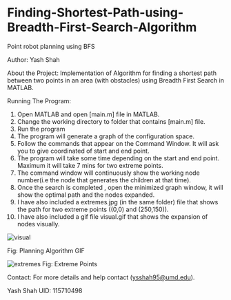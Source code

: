 # Finding-Shortest-Path-using-Breadth-First-Search-Algorithm

Point robot planning using BFS

Author:
Yash Shah

About the Project:
Implementation of Algorithm for finding a shortest path between two points in an area (with obstacles) using Breadth First Search in MATLAB. 

Running The Program:

1) Open MATLAB and open [main.m] file in MATLAB. 
2) Change the working directory to folder that contains [main.m] file.
3) Run the program
4) The program will generate a graph of the configuration space.
5) Follow the commands that appear on the Command Window. It will ask you to give coordinated of start and end point.  
6) The program will take some time depending on the start and end point. Maximum it will take 7 mins for two extreme points.
7) The command window will continuously show the working node number(i.e the node that generates the children at that time). 
8) Once the search is completed , open the minimized graph window, it will show the optimal path and the nodes expanded. 
9) I have also included a extremes.jpg (in the same folder)  file that shows the path for two extreme points ((0,0) and (250,150)).
10) I have also included a gif file visual.gif that shows the expansion of nodes visually. 

![visual](https://user-images.githubusercontent.com/31979840/37861977-1b753b18-2f1c-11e8-899f-e18e1a0cc5fe.gif)

Fig: Planning Algorithm GIF

![extremes](https://user-images.githubusercontent.com/31979840/37861998-6872b62a-2f1c-11e8-9ab3-b704fa3fe2cd.jpg)
Fig: Extreme Points 

Contact: 
For more details and help contact (ysshah95@umd.edu).

Yash Shah
UID: 115710498
